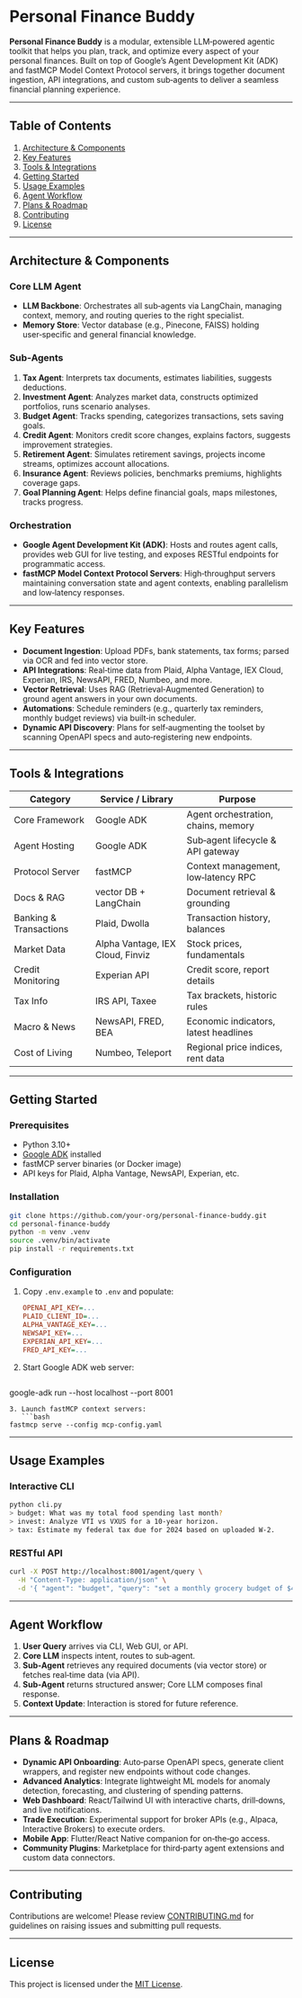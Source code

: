 # Personal Finance Buddy

**Personal Finance Buddy** is a modular, extensible LLM‑powered agentic toolkit that helps you plan, track, and optimize every aspect of your personal finances. Built on top of Google’s Agent Development Kit (ADK) and fastMCP Model Context Protocol servers, it brings together document ingestion, API integrations, and custom sub‑agents to deliver a seamless financial planning experience.

---

## Table of Contents

1. [Architecture & Components](#architecture--components)
2. [Key Features](#key-features)
3. [Tools & Integrations](#tools--integrations)
4. [Getting Started](#getting-started)
5. [Usage Examples](#usage-examples)
6. [Agent Workflow](#agent-workflow)
7. [Plans & Roadmap](#plans--roadmap)
8. [Contributing](#contributing)
9. [License](#license)

---

## Architecture & Components

### Core LLM Agent

* **LLM Backbone**: Orchestrates all sub‑agents via LangChain, managing context, memory, and routing queries to the right specialist.
* **Memory Store**: Vector database (e.g., Pinecone, FAISS) holding user‑specific and general financial knowledge.

### Sub‑Agents

1. **Tax Agent**: Interprets tax documents, estimates liabilities, suggests deductions.
2. **Investment Agent**: Analyzes market data, constructs optimized portfolios, runs scenario analyses.
3. **Budget Agent**: Tracks spending, categorizes transactions, sets saving goals.
4. **Credit Agent**: Monitors credit score changes, explains factors, suggests improvement strategies.
5. **Retirement Agent**: Simulates retirement savings, projects income streams, optimizes account allocations.
6. **Insurance Agent**: Reviews policies, benchmarks premiums, highlights coverage gaps.
7. **Goal Planning Agent**: Helps define financial goals, maps milestones, tracks progress.

### Orchestration

* **Google Agent Development Kit (ADK)**: Hosts and routes agent calls, provides web GUI for live testing, and exposes RESTful endpoints for programmatic access.
* **fastMCP Model Context Protocol Servers**: High‑throughput servers maintaining conversation state and agent contexts, enabling parallelism and low‑latency responses.

---

## Key Features

* **Document Ingestion**: Upload PDFs, bank statements, tax forms; parsed via OCR and fed into vector store.
* **API Integrations**: Real‑time data from Plaid, Alpha Vantage, IEX Cloud, Experian, IRS, NewsAPI, FRED, Numbeo, and more.
* **Vector Retrieval**: Uses RAG (Retrieval‑Augmented Generation) to ground agent answers in your own documents.
* **Automations**: Schedule reminders (e.g., quarterly tax reminders, monthly budget reviews) via built‑in scheduler.
* **Dynamic API Discovery**: Plans for self‑augmenting the toolset by scanning OpenAPI specs and auto‑registering new endpoints.

---

## Tools & Integrations

| Category               | Service / Library                | Purpose                               |
| ---------------------- | -------------------------------- | ------------------------------------- |
| Core Framework         | Google ADK                       | Agent orchestration, chains, memory   |
| Agent Hosting          | Google ADK                       | Sub‑agent lifecycle & API gateway     |
| Protocol Server        | fastMCP                          | Context management, low‑latency RPC   |
| Docs & RAG             | vector DB + LangChain            | Document retrieval & grounding        |
| Banking & Transactions | Plaid, Dwolla                    | Transaction history, balances         |
| Market Data            | Alpha Vantage, IEX Cloud, Finviz | Stock prices, fundamentals            |
| Credit Monitoring      | Experian API                     | Credit score, report details          |
| Tax Info               | IRS API, Taxee                   | Tax brackets, historic rules          |
| Macro & News           | NewsAPI, FRED, BEA               | Economic indicators, latest headlines |
| Cost of Living         | Numbeo, Teleport                 | Regional price indices, rent data     |

---

## Getting Started

### Prerequisites

* Python 3.10+
* [Google ADK](https://developers.google.com/agent-development-kit) installed
* fastMCP server binaries (or Docker image)
* API keys for Plaid, Alpha Vantage, NewsAPI, Experian, etc.

### Installation

```bash
git clone https://github.com/your-org/personal-finance-buddy.git
cd personal-finance-buddy
python -m venv .venv
source .venv/bin/activate
pip install -r requirements.txt
```

### Configuration

1. Copy `.env.example` to `.env` and populate:

   ```ini
   OPENAI_API_KEY=...
   PLAID_CLIENT_ID=...
   ALPHA_VANTAGE_KEY=...
   NEWSAPI_KEY=...
   EXPERIAN_API_KEY=...
   FRED_API_KEY=...
   ```
2. Start Google ADK web server:

   ```bash
   ```

google-adk run --host localhost --port 8001

````
3. Launch fastMCP context servers:
   ```bash
fastmcp serve --config mcp-config.yaml
````

---

## Usage Examples

### Interactive CLI

```bash
python cli.py
> budget: What was my total food spending last month?
> invest: Analyze VTI vs VXUS for a 10-year horizon.
> tax: Estimate my federal tax due for 2024 based on uploaded W‑2.
```

### RESTful API

```bash
curl -X POST http://localhost:8001/agent/query \
  -H "Content-Type: application/json" \
  -d '{ "agent": "budget", "query": "set a monthly grocery budget of $400" }'
```

---

## Agent Workflow

1. **User Query** arrives via CLI, Web GUI, or API.
2. **Core LLM** inspects intent, routes to sub‑agent.
3. **Sub‑Agent** retrieves any required documents (via vector store) or fetches real‑time data (via API).
4. **Sub‑Agent** returns structured answer; Core LLM composes final response.
5. **Context Update**: Interaction is stored for future reference.

---

## Plans & Roadmap

* **Dynamic API Onboarding**: Auto‑parse OpenAPI specs, generate client wrappers, and register new endpoints without code changes.
* **Advanced Analytics**: Integrate lightweight ML models for anomaly detection, forecasting, and clustering of spending patterns.
* **Web Dashboard**: React/Tailwind UI with interactive charts, drill‑downs, and live notifications.
* **Trade Execution**: Experimental support for broker APIs (e.g., Alpaca, Interactive Brokers) to execute orders.
* **Mobile App**: Flutter/React Native companion for on‑the‑go access.
* **Community Plugins**: Marketplace for third‑party agent extensions and custom data connectors.

---

## Contributing

Contributions are welcome! Please review [CONTRIBUTING.md](CONTRIBUTING.md) for guidelines on raising issues and submitting pull requests.

---

## License

This project is licensed under the [MIT License](LICENSE).
